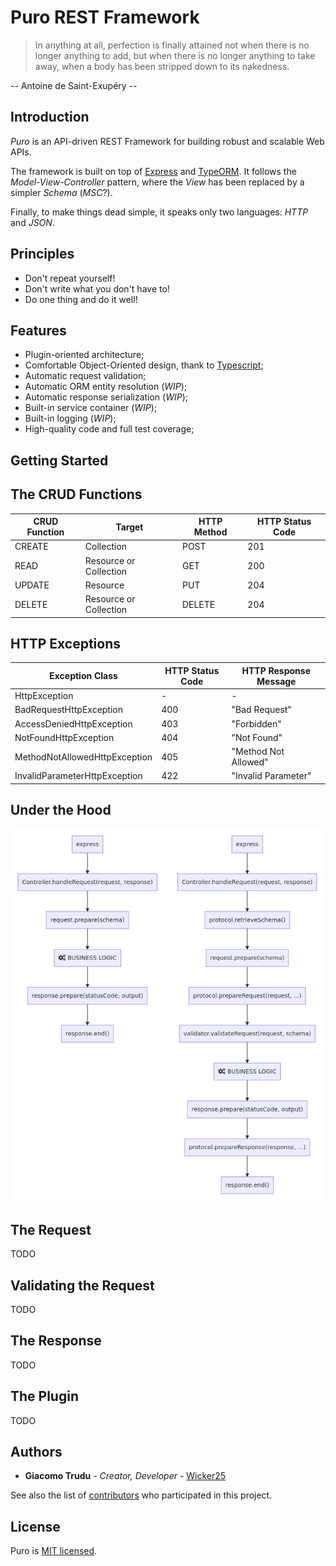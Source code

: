 # Puro REST Framework

> In anything at all, perfection is finally attained not when there is
no longer anything to add, but when there is no longer anything to take
away, when a body has been stripped down to its nakedness.

-- Antoine de Saint-Exupéry --

## Introduction

*Puro* is an API-driven REST Framework for building robust and scalable
Web APIs.

The framework is built on top of [Express](https://expressjs.com/) and
[TypeORM](https://github.com/typeorm/typeorm). It follows the *Model-View-Controller*
pattern, where the *View* has been replaced by a simpler *Schema* (*MSC*?).

Finally, to make things dead simple, it speaks only two languages: *HTTP* and *JSON*.

## Principles

- Don't repeat yourself!
- Don't write what you don't have to!
- Do one thing and do it well!

## Features

- Plugin-oriented architecture;
- Comfortable Object-Oriented design, thank to [Typescript](https://www.typescriptlang.org/);
- Automatic request validation;
- Automatic ORM entity resolution (*WIP*);
- Automatic response serialization (*WIP*);
- Built-in service container (*WIP*);
- Built-in logging (*WIP*);
- High-quality code and full test coverage;

## Getting Started

## The CRUD Functions

| CRUD Function | Target                 | HTTP Method | HTTP Status Code |
|---------------|------------------------|-------------|------------------|
| CREATE        | Collection             | POST        |              201 |
| READ          | Resource or Collection | GET         |              200 |
| UPDATE        | Resource               | PUT         |              204 |
| DELETE        | Resource or Collection | DELETE      |              204 |

## HTTP Exceptions

| Exception Class               | HTTP Status Code | HTTP Response Message |
|-------------------------------|------------------|-----------------------|
| HttpException                 |                - | -                     |
| BadRequestHttpException       |              400 | "Bad Request"         |
| AccessDeniedHttpException     |              403 | "Forbidden"           |
| NotFoundHttpException         |              404 | "Not Found"           |
| MethodNotAllowedHttpException |              405 | "Method Not Allowed"  |
| InvalidParameterHttpException |              422 | "Invalid Parameter"   |

## Under the Hood

![Request - Life Cycle](doc/life-cycle.png)

## The Request

TODO

## Validating the Request

TODO

## The Response

TODO

## The Plugin

TODO

## Authors

* **Giacomo Trudu** - *Creator, Developer* - [Wicker25](https://github.com/Wicker25)

See also the list of [contributors](https://github.com/Wicker25/puro/contributors)
who participated in this project.

## License

Puro is [MIT licensed](LICENSE).
